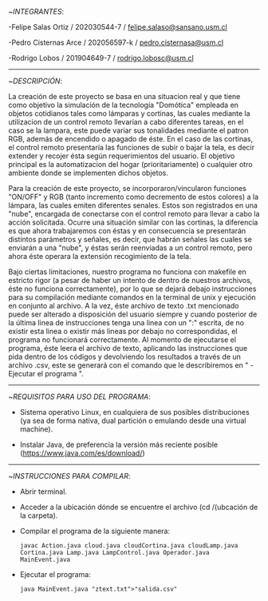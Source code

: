 ~_*INTEGRANTES*_:

-Felipe Salas Ortiz / 202030544-7 / felipe.salaso@sansano.usm.cl

-Pedro Cisternas Arce / 202056597-k / pedro.cisternasa@usm.cl

-Rodrigo Lobos / 201904649-7 / rodrigo.lobosc@usm.cl

-------------------------------------------------------------------------------------------------------------------------------------

~_*DESCRIPCIÓN*_:
           
La creación de este proyecto se basa en una situacion real y que tiene como objetivo la simulación de la tecnología "Domótica" empleada en objetos cotidianos tales como lámparas y cortinas, las cuales mediante la utilizacion de un control remoto llevarían a cabo diferentes tareas, en el caso se la lampara, este puede variar sus tonalidades mediante el patron RGB, además de encendido o apagado de éste. En el caso de las cortinas, el control remoto presentaría las funciones de subir o bajar la tela, es decir extender y recojer ésta según requerimientos del usuario. El objetivo principal es la automatizacion del hogar (prioritariamente) o cualquier otro ambiente donde se implementen dichos objetos.

Para la creación de este proyecto, se incorporaron/vincularon funciones "ON/OFF" y RGB (tanto incremento como decremento de estos colores) a la lámpara, las cuales emiten diferentes senales. Estos son registrados en una "nube", encargada de conectarse con el control remoto para llevar a cabo la acción solicitada. Ocurre una situación similar con las cortinas, la diferencia es que ahora trabajaremos con éstas y en consecuencia se presentarán distintos parámetros y señales, es decir, que habrán señales las cuales se enviarán a una "nube", y éstas serán reenviadas a un control remoto, pero ahora éste operara la extensión recogimiento de la tela.
            
Bajo ciertas limitaciones, nuestro programa no funciona con makefile en estricto rigor (a pesar de haber un intento de dentro de nuestros archivos, éste no funciona correctamente), por lo que se dejará debajo instrucciones para su compilación mediante comandos en la terminal de unix y ejecución en conjunto al archivo. A la vez, éste archivo de texto .txt mencionado puede ser alterado a disposición del usuario siempre y cuando posterior de la última linea de instrucciones tenga una linea con un ":" escrita, de no existir esta linea o existir más lineas por debajo no correspondidas, el programa no funcionará correctamente.
Al momento de ejecutarse el programa, éste leera el archivo de texto, aplicando las instrucciones que pida dentro de los códigos y devolviendo los resultados a través de un archivo .csv, este se generará con el comando que le describiremos en " -Ejecutar el programa ".

-------------------------------------------------------------------------------------------------------------------------------------

~_*REQUISITOS PARA USO DEL PROGRAMA*_:
            
- Sistema operativo Linux, en cualquiera de sus posibles distribuciones (ya sea de forma nativa, dual partición o emulando desde una virtual machine).
            
- Instalar Java, de preferencia la versión más reciente posible (https://www.java.com/es/download/)

-------------------------------------------------------------------------------------------------------------------------------------

~_*INSTRUCCIONES PARA COMPILAR*_:

 - Abrir terminal.
            
 - Acceder a la ubicación dónde se encuentre el archivo (cd /(ubcación de la carpeta).
            
 - Compilar el programa de la siguiente manera:
	    
       javac Action.java cloud.java cloudCortina.java cloudLamp.java Cortina.java Lamp.java LampControl.java Operador.java MainEvent.java
            
- Ejecutar el programa: 

      java MainEvent.java "ztext.txt">"salida.csv"
